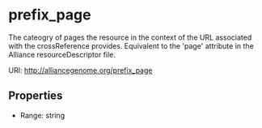 # prefix_page

The cateogry of pages the resource in the context of the URL associated with the crossReference provides.  Equivalent to the 'page' attribute in the Alliance resourceDescriptor file.

URI: http://alliancegenome.org/prefix_page



<!-- no inheritance hierarchy -->


## Properties

 * Range: string


